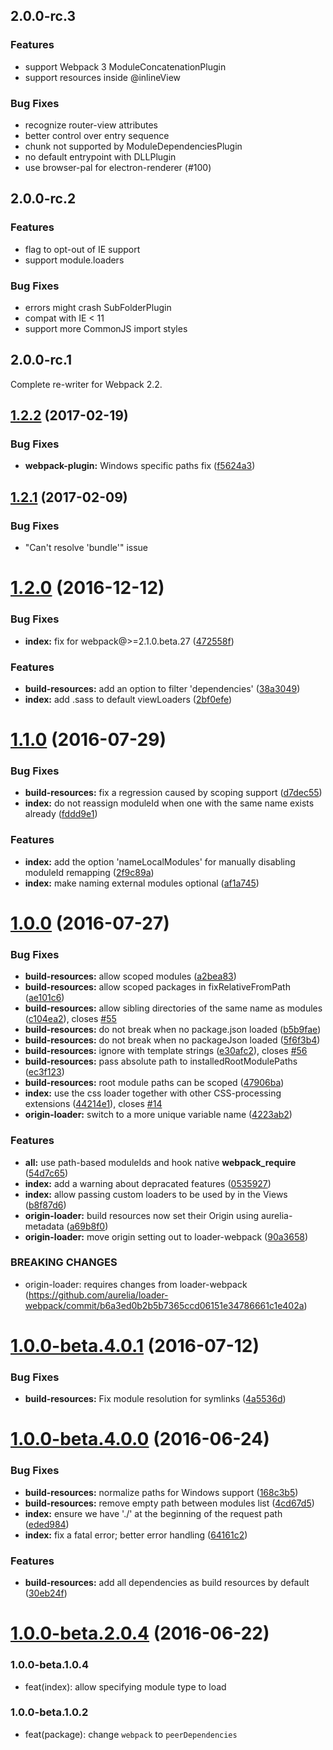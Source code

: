 ## 2.0.0-rc.3

### Features

* support Webpack 3 ModuleConcatenationPlugin
* support resources inside @inlineView

### Bug Fixes

* recognize router-view attributes
* better control over entry sequence
* chunk not supported by ModuleDependenciesPlugin
* no default entrypoint with DLLPlugin
* use browser-pal for electron-renderer (#100)

## 2.0.0-rc.2

### Features

* flag to opt-out of IE support
* support module.loaders

### Bug Fixes

* errors might crash SubFolderPlugin
* compat with IE < 11
* support more CommonJS import styles

## 2.0.0-rc.1

Complete re-writer for Webpack 2.2.

<a name="1.2.2"></a>
## [1.2.2](https://github.com/aurelia/webpack-plugin/compare/1.2.1...v1.2.2) (2017-02-19)


### Bug Fixes

* **webpack-plugin:** Windows specific paths fix ([f5624a3](https://github.com/aurelia/webpack-plugin/commit/f5624a3))



<a name="1.2.1"></a>
## [1.2.1](https://github.com/aurelia/webpack-plugin/compare/1.2.0...v1.2.1) (2017-02-09)

### Bug Fixes

* "Can't resolve 'bundle'" issue

<a name="1.2.0"></a>
# [1.2.0](https://github.com/aurelia/webpack-plugin/compare/1.1.0...v1.2.0) (2016-12-12)


### Bug Fixes

* **index:** fix for webpack@>=2.1.0.beta.27 ([472558f](https://github.com/aurelia/webpack-plugin/commit/472558f))


### Features

* **build-resources:** add an option to filter 'dependencies' ([38a3049](https://github.com/aurelia/webpack-plugin/commit/38a3049))
* **index:** add .sass to default viewLoaders ([2bf0efe](https://github.com/aurelia/webpack-plugin/commit/2bf0efe))



<a name="1.1.0"></a>
# [1.1.0](https://github.com/aurelia/webpack-plugin/compare/1.0.0...v1.1.0) (2016-07-29)


### Bug Fixes

* **build-resources:** fix a regression caused by scoping support ([d7dec55](https://github.com/aurelia/webpack-plugin/commit/d7dec55))
* **index:** do not reassign moduleId when one with the same name exists already ([fddd9e1](https://github.com/aurelia/webpack-plugin/commit/fddd9e1))


### Features

* **index:** add the option 'nameLocalModules' for manually disabling moduleId remapping ([2f9c89a](https://github.com/aurelia/webpack-plugin/commit/2f9c89a))
* **index:** make naming external modules optional ([af1a745](https://github.com/aurelia/webpack-plugin/commit/af1a745))



<a name="1.0.0"></a>
# [1.0.0](https://github.com/aurelia/webpack-plugin/compare/1.0.0-beta.4.0.1...v1.0.0) (2016-07-27)


### Bug Fixes

* **build-resources:** allow scoped modules ([a2bea83](https://github.com/aurelia/webpack-plugin/commit/a2bea83))
* **build-resources:** allow scoped packages in fixRelativeFromPath ([ae101c6](https://github.com/aurelia/webpack-plugin/commit/ae101c6))
* **build-resources:** allow sibling directories of the same name as modules ([c104ea2](https://github.com/aurelia/webpack-plugin/commit/c104ea2)), closes [#55](https://github.com/aurelia/webpack-plugin/issues/55)
* **build-resources:** do not break when no package.json loaded ([b5b9fae](https://github.com/aurelia/webpack-plugin/commit/b5b9fae))
* **build-resources:** do not break when no packageJson loaded ([5f6f3b4](https://github.com/aurelia/webpack-plugin/commit/5f6f3b4))
* **build-resources:** ignore <require> with template strings ([e30afc2](https://github.com/aurelia/webpack-plugin/commit/e30afc2)), closes [#56](https://github.com/aurelia/webpack-plugin/issues/56)
* **build-resources:** pass absolute path to installedRootModulePaths ([ec3f123](https://github.com/aurelia/webpack-plugin/commit/ec3f123))
* **build-resources:** root module paths can be scoped ([47906ba](https://github.com/aurelia/webpack-plugin/commit/47906ba))
* **index:** use the css loader together with other CSS-processing extensions ([44214e1](https://github.com/aurelia/webpack-plugin/commit/44214e1)), closes [#14](https://github.com/aurelia/webpack-plugin/issues/14)
* **origin-loader:** switch to a more unique variable name ([4223ab2](https://github.com/aurelia/webpack-plugin/commit/4223ab2))


### Features

* **all:** use path-based moduleIds and hook native __webpack_require__ ([54d7c65](https://github.com/aurelia/webpack-plugin/commit/54d7c65))
* **index:** add a warning about depracated features ([0535927](https://github.com/aurelia/webpack-plugin/commit/0535927))
* **index:** allow passing custom loaders to be used by in the Views ([b8f87d6](https://github.com/aurelia/webpack-plugin/commit/b8f87d6))
* **origin-loader:** build resources now set their Origin using aurelia-metadata ([a69b8f0](https://github.com/aurelia/webpack-plugin/commit/a69b8f0))
* **origin-loader:** move origin setting out to loader-webpack ([90a3658](https://github.com/aurelia/webpack-plugin/commit/90a3658))


### BREAKING CHANGES

* origin-loader: requires changes from loader-webpack (https://github.com/aurelia/loader-webpack/commit/b6a3ed0b2b5b7365ccd06151e34786661c1e402a)



<a name="1.0.0-beta.4.0.1"></a>
# [1.0.0-beta.4.0.1](https://github.com/aurelia/webpack-plugin/compare/1.0.0-beta.4.0.0...v1.0.0-beta.4.0.1) (2016-07-12)


### Bug Fixes

* **build-resources:** Fix module resolution for symlinks ([4a5536d](https://github.com/aurelia/webpack-plugin/commit/4a5536d))



<a name="1.0.0-beta.4.0.0"></a>
# [1.0.0-beta.4.0.0](https://github.com/aurelia/webpack-plugin/compare/1.0.0-beta.3.0.0...v1.0.0-beta.4.0.0) (2016-06-24)


### Bug Fixes

* **build-resources:** normalize paths for Windows support ([168c3b5](https://github.com/aurelia/webpack-plugin/commit/168c3b5))
* **build-resources:** remove empty path between modules list ([4cd67d5](https://github.com/aurelia/webpack-plugin/commit/4cd67d5))
* **index:** ensure we have './' at the beginning of the request path ([eded984](https://github.com/aurelia/webpack-plugin/commit/eded984))
* **index:** fix a fatal error; better error handling ([64161c2](https://github.com/aurelia/webpack-plugin/commit/64161c2))


### Features

* **build-resources:** add all dependencies as build resources by default ([30eb24f](https://github.com/aurelia/webpack-plugin/commit/30eb24f))



<a name="1.0.0-beta.2.0.4"></a>
# [1.0.0-beta.2.0.4](https://github.com/aurelia/webpack-plugin/compare/1.0.0-beta.2.0.3...v1.0.0-beta.2.0.4) (2016-06-22)



### 1.0.0-beta.1.0.4

* feat(index): allow specifying module type to load

### 1.0.0-beta.1.0.2

* feat(package): change `webpack` to `peerDependencies`
